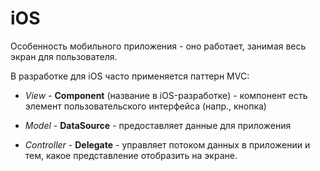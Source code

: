 # iOS

Особенность мобильного приложения - оно работает, занимая весь экран для пользователя.

В разработке для iOS часто применяется паттерн MVC:

* _View_ - __Component__ (название в iOS-разработке) - компонент есть элемент пользовательского интерфейса (напр., кнопка)

* _Model_ - __DataSource__ - предоставляет данные для приложения

* _Controller_ - __Delegate__ - управляет потоком данных в приложении и тем, какое представление отобразить на экране.
